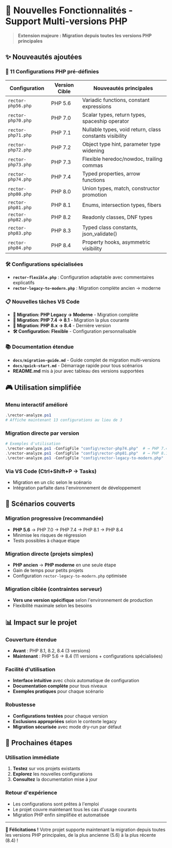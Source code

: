 # 🎉 Nouvelles Fonctionnalités - Support Multi-versions PHP

> **Extension majeure : Migration depuis toutes les versions PHP principales**

## ✨ Nouveautés ajoutées

### 🎯 11 Configurations PHP pré-définies

| Configuration | Version Cible | Nouveautés principales |
|---------------|---------------|------------------------|
| `rector-php56.php` | PHP 5.6 | Variadic functions, constant expressions |
| `rector-php70.php` | PHP 7.0 | Scalar types, return types, spaceship operator |
| `rector-php71.php` | PHP 7.1 | Nullable types, void return, class constants visibility |
| `rector-php72.php` | PHP 7.2 | Object type hint, parameter type widening |
| `rector-php73.php` | PHP 7.3 | Flexible heredoc/nowdoc, trailing commas |
| `rector-php74.php` | PHP 7.4 | Typed properties, arrow functions |
| `rector-php80.php` | PHP 8.0 | Union types, match, constructor promotion |
| `rector-php81.php` | PHP 8.1 | Enums, intersection types, fibers |
| `rector-php82.php` | PHP 8.2 | Readonly classes, DNF types |
| `rector-php83.php` | PHP 8.3 | Typed class constants, json_validate() |
| `rector-php84.php` | PHP 8.4 | Property hooks, asymmetric visibility |

### 🛠️ Configurations spécialisées

- **`rector-flexible.php`** : Configuration adaptable avec commentaires explicatifs
- **`rector-legacy-to-modern.php`** : Migration complète ancien → moderne

### 📋 Nouvelles tâches VS Code

- **🔄 Migration: PHP Legacy → Moderne** - Migration complète
- **🎯 Migration: PHP 7.4 → 8.1** - Migration la plus courante
- **🚀 Migration: PHP 8.x → 8.4** - Dernière version
- **🛠️ Configuration: Flexible** - Configuration personnalisable

### 📚 Documentation étendue

- **`docs/migration-guide.md`** - Guide complet de migration multi-versions
- **`docs/quick-start.md`** - Démarrage rapide pour tous scénarios
- **README.md** mis à jour avec tableau des versions supportées

## 🎮 Utilisation simplifiée

### Menu interactif amélioré
```powershell
.\rector-analyze.ps1
# Affiche maintenant 13 configurations au lieu de 3
```

### Migration directe par version
```powershell
# Exemples d'utilisation
.\rector-analyze.ps1 -ConfigFile "config\rector-php74.php"  # → PHP 7.4
.\rector-analyze.ps1 -ConfigFile "config\rector-php81.php"  # → PHP 8.1
.\rector-analyze.ps1 -ConfigFile "config\rector-legacy-to-modern.php"  # → Moderne
```

### Via VS Code (Ctrl+Shift+P → Tasks)
- Migration en un clic selon le scénario
- Intégration parfaite dans l'environnement de développement

## 🎯 Scénarios couverts

### Migration progressive (recommandée)
- **PHP 5.6** → PHP 7.0 → PHP 7.4 → PHP 8.1 → PHP 8.4
- Minimise les risques de régression
- Tests possibles à chaque étape

### Migration directe (projets simples)
- **PHP ancien** → **PHP moderne** en une seule étape
- Gain de temps pour petits projets
- Configuration `rector-legacy-to-modern.php` optimisée

### Migration ciblée (contraintes serveur)
- **Vers une version spécifique** selon l'environnement de production
- Flexibilité maximale selon les besoins

## 📊 Impact sur le projet

### Couverture étendue
- **Avant** : PHP 8.1, 8.2, 8.4 (3 versions)
- **Maintenant** : PHP 5.6 → 8.4 (11 versions + configurations spécialisées)

### Facilité d'utilisation
- **Interface intuitive** avec choix automatique de configuration
- **Documentation complète** pour tous niveaux
- **Exemples pratiques** pour chaque scénario

### Robustesse
- **Configurations testées** pour chaque version
- **Exclusions appropriées** selon le contexte legacy
- **Migration sécurisée** avec mode dry-run par défaut

## 🚀 Prochaines étapes

### Utilisation immédiate
1. **Testez** sur vos projets existants
2. **Explorez** les nouvelles configurations
3. **Consultez** la documentation mise à jour

### Retour d'expérience
- Les configurations sont prêtes à l'emploi
- Le projet couvre maintenant tous les cas d'usage courants
- Migration PHP enfin simplifiée et automatisée

---

**🎊 Félicitations !** Votre projet supporte maintenant la migration depuis toutes les versions PHP principales, de la plus ancienne (5.6) à la plus récente (8.4) !
